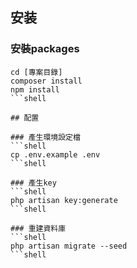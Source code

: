 ## 安装

### 安裝packages
```shell
cd [專案目錄]
composer install
npm install
```shell

## 配置

### 產生環境設定檔
```shell
cp .env.example .env
```shell

### 產生key
```shell
php artisan key:generate
```shell

### 重建資料庫
```shell
php artisan migrate --seed
```shell

